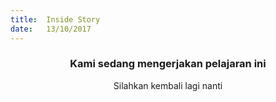 ```yaml
---
title:  Inside Story
date:   13/10/2017
---
```


### <center>Kami sedang mengerjakan pelajaran ini</center>
<center>Silahkan kembali lagi nanti</center>
